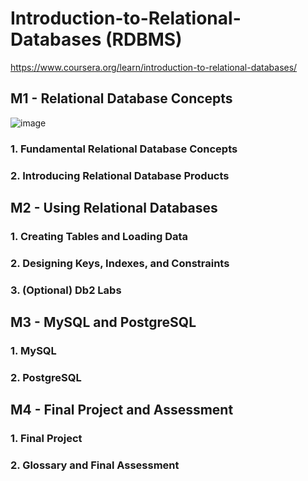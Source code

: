 # Introduction-to-Relational-Databases (RDBMS)
https://www.coursera.org/learn/introduction-to-relational-databases/

## M1 - Relational Database Concepts
![image](https://github.com/user-attachments/assets/1f684afa-9af3-4703-8206-0fa26441bedc)




  ### 1. Fundamental Relational Database Concepts

  ### 2. Introducing Relational Database Products




  

## M2 - Using Relational Databases

  ### 1. Creating Tables and Loading Data

  ### 2. Designing Keys, Indexes, and Constraints

  ### 3. (Optional) Db2 Labs





## M3 - MySQL and PostgreSQL

  ### 1. MySQL


  ### 2. PostgreSQL


  

## M4 - Final Project and Assessment

  ### 1. Final Project



  ### 2. Glossary and Final Assessment
